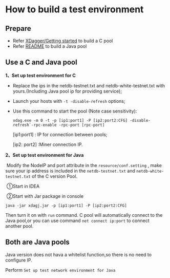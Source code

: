 # How to build a test environment

## Prepare

* Refer [XDagger/Getting started](https://github.com/XDagger/xdag/wiki/Getting-started) to build a C pool
* Refer [README](../README.md) to build a Java pool



## Use a C and Java pool

**1、Set up test environment for C** 

* Replace the ips in the netdb-testnet.txt and netdb-white-testnet.txt with yours.(Including Java pool ip for providing service);

* Launch your hosts with `-t -disable-refresh` options;

* Use this command to start the pool (Note case sensitivity):

  ```shell
  xdag.exe -m 0 -t -p [ip1:port1] -P [ip2:port2:CFG] -disable-refresh`-rpc-enable -rpc-port [rpc-port]
  ```

  [ip1:port1] : IP for connection between pools;

  [ip2: port2] :Miner connection IP.

**2、Set up test environment for Java**

​	Modify the NodeIP and port attribute in the `resource/conf.setting` , make sure your ip address is included in the `netdb-testnet.txt` and `netdb-white-testnet.txt` of the C version Pool.

​	①Start  in IDEA

​	②Start with Jar package in console

```shell
java -jar xdagj.jar -p [ip1:port1] -P [ip2:port2:CFG]
```

Then turn it on with  `run` command. C pool will automatically connect to the Java pool,or you can use command `net connect ip:port` to connect another pool.



## Both are Java pools

Java version does not hava a whitelist function,so there is no need to configure IP.

Perform  `Set up test network environment for Java`



